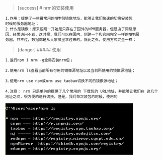 > [success] # nrm的安装使用
~~~
1.作用：提供了一些最常用的NPM包镜像地址，能够让我们快速的切换安装包
时候的服务器地址； 
2.什么是镜像：原来包刚一开始是只存在于国外的NPM服务器，但是由于网络原
因，经常访问不到，这时候，我们可以在国内，创建一个和官网完全一样的NPM服
务器，只不过，数据都是从人家那里拿过来的，除此之外，使用方式完全一样；
~~~
>[danger] ##### 使用
~~~
1.运行npm i nrm -g全局安装nrm包；

2.使用nrm ls查看当前所有可用的镜像源地址以及当前所使用的镜像源地址；

3.使用nrm use npm或nrm use taobao切换不同的镜像源地址；

4.注意： nrm 只是单纯的提供了几个常用的 下载包的 URL地址，并能够让我们在 这几个 地址之间，很方便的进行切换，但是，我们每次装包的时候，使用的 
~~~

![](images/screenshot_1547950785777.png)
